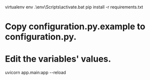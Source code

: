 virtualenv env
.\env\Scripts\activate.bat
pip install -r requirements.txt
# Copy configuration.py.example to configuration.py.
# Edit the variables' values.
uvicorn app.main:app --reload